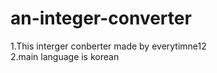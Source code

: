 # an-integer-converter
1.This interger conberter made by everytimne12 					
2.main language is korean 
